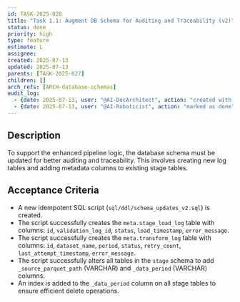 ```yaml
---
id: TASK-2025-028
title: "Task 1.1: Augment DB Schema for Auditing and Traceability (v2)"
status: done
priority: high
type: feature
estimate: L
assignee: 
created: 2025-07-13
updated: 2025-07-13
parents: [TASK-2025-027]
children: []
arch_refs: [ARCH-database-schemas]
audit_log:
  - {date: 2025-07-13, user: "@AI-DocArchitect", action: "created with status backlog"}
  - {date: 2025-07-13, user: "@AI-Roboticist", action: "marked as done"}
---
```

## Description
To support the enhanced pipeline logic, the database schema must be updated for better auditing and traceability. This involves creating new log tables and adding metadata columns to existing stage tables.

## Acceptance Criteria
- A new idempotent SQL script (`sql/ddl/schema_updates_v2.sql`) is created.
- The script successfully creates the `meta.stage_load_log` table with columns: `id`, `validation_log_id`, `status`, `load_timestamp`, `error_message`.
- The script successfully creates the `meta.transform_log` table with columns: `id`, `dataset_name`, `period`, `status`, `retry_count`, `last_attempt_timestamp`, `error_message`.
- The script successfully alters all tables in the `stage` schema to add `_source_parquet_path` (VARCHAR) and `_data_period` (VARCHAR) columns.
- An index is added to the `_data_period` column on all stage tables to ensure efficient delete operations. 